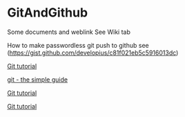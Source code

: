 # GitAndGithub
Some documents and weblink 
See Wiki tab


How to make passwordless git push to github see (https://gist.github.com/developius/c81f021eb5c5916013dc)

[Git tutorial](https://www.edureka.co/blog/git-tutorial/)

[git - the simple guide](https://rogerdudler.github.io/git-guide/)

[Git tutorial](https://www.vogella.com/tutorials/Git/article.html)

[Git tutorial](https://www.atlassian.com/git/tutorials/syncing)
